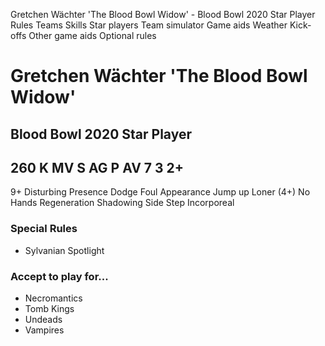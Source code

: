 ﻿
Gretchen Wächter 'The Blood Bowl Widow' - Blood Bowl 2020 Star Player
Rules
Teams
Skills
Star players
Team simulator
Game aids
Weather
Kick-offs
Other game aids
Optional rules
# Gretchen Wächter 'The Blood Bowl Widow'
## Blood Bowl 2020 Star Player
260 K
MV
S
AG
P
AV
7
3
2+
-
9+
Disturbing Presence
Dodge
Foul Appearance
Jump up
Loner (4+)
No Hands
Regeneration
Shadowing
Side Step
Incorporeal
### Special Rules
* Sylvanian Spotlight
### Accept to play for...
* Necromantics
* Tomb Kings
* Undeads
* Vampires